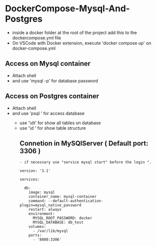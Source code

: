 # DockerCompose-Mysql-And-Postgres

- inside a docker folder at the root of the project add this to the dockercompose.yml file
- On VSCode with Docker extension, execute 'docker compose up' on docker-compose.yml

## Access on Mysql container
- Attach shell
- and use 'mysql -p' for database password

## Access on Postgres container
- Attach shell
- and use 'psql <database name>' for access database
    - use '\dt' for show all tables on database
    - use '\d <table name>' for show table structure 
    
## Connetion in MySQlServer ( Default port: 3306 )
    - if necessary use "service mysql start" before the login ".
```
version: '3.1'

services:
  
  db:
    image: mysql
    container_name: mysql-container
    command: --default-authentication-plugin=mysql_native_password
    restart: always
    environment:
      MYSQL_ROOT_PASSWORD: docker
      MYSQL_DATABASE: db_test
    volumes: 
      - /var/lib/mysql
    ports:
      - '8080:3306'
  ```
